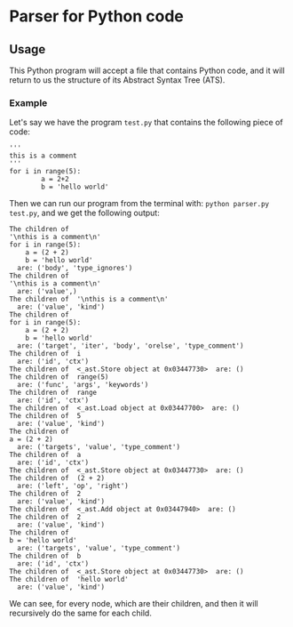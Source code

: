 # Parser for Python code

## Usage

This Python program will accept a file that contains Python code, and it will return to us the structure of its Abstract Syntax Tree (ATS).

### Example

Let's say we have the program `test.py` that contains the following piece of code: 
```
'''
this is a comment
'''
for i in range(5):
        a = 2+2
        b = 'hello world'
```

Then we can run our program from the terminal with: `python parser.py test.py`, and we get the following output:

```
The children of
'\nthis is a comment\n'
for i in range(5):
    a = (2 + 2)
    b = 'hello world'
  are: ('body', 'type_ignores')
The children of
'\nthis is a comment\n'
  are: ('value',)
The children of  '\nthis is a comment\n'
  are: ('value', 'kind')
The children of
for i in range(5):
    a = (2 + 2)
    b = 'hello world'
  are: ('target', 'iter', 'body', 'orelse', 'type_comment')
The children of  i
  are: ('id', 'ctx')
The children of  <_ast.Store object at 0x03447730>  are: ()
The children of  range(5)
  are: ('func', 'args', 'keywords')
The children of  range
  are: ('id', 'ctx')
The children of  <_ast.Load object at 0x03447700>  are: ()
The children of  5
  are: ('value', 'kind')
The children of
a = (2 + 2)
  are: ('targets', 'value', 'type_comment')
The children of  a
  are: ('id', 'ctx')
The children of  <_ast.Store object at 0x03447730>  are: ()
The children of  (2 + 2)
  are: ('left', 'op', 'right')
The children of  2
  are: ('value', 'kind')
The children of  <_ast.Add object at 0x03447940>  are: ()
The children of  2
  are: ('value', 'kind')
The children of
b = 'hello world'
  are: ('targets', 'value', 'type_comment')
The children of  b
  are: ('id', 'ctx')
The children of  <_ast.Store object at 0x03447730>  are: ()
The children of  'hello world'
  are: ('value', 'kind')
```

We can see, for every node, which are their children, and then it will recursively do the same for each child.
